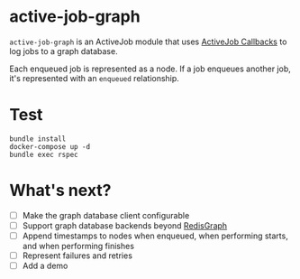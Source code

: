 # active-job-graph

`active-job-graph` is an ActiveJob module that uses [ActiveJob Callbacks](https://api.rubyonrails.org/classes/ActiveJob/Callbacks/ClassMethods.html) to log jobs to a graph database.

Each enqueued job is represented as a node. If a job enqueues another job, it's represented with an `enqueued` relationship.

# Test

```
bundle install
docker-compose up -d
bundle exec rspec
```

# What's next?

- [ ] Make the graph database client configurable
- [ ] Support graph database backends beyond [RedisGraph](https://github.com/RedisGraph/RedisGraph)
- [ ] Append timestamps to nodes when enqueued, when performing starts, and when performing finishes
- [ ] Represent failures and retries
- [ ] Add a demo
